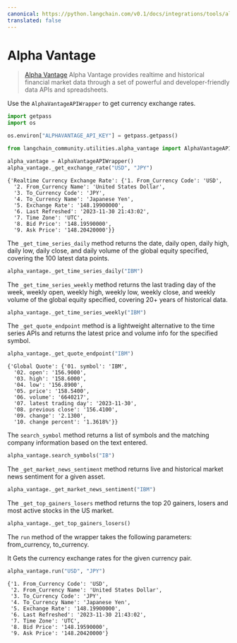 ```yaml
---
canonical: https://python.langchain.com/v0.1/docs/integrations/tools/alpha_vantage
translated: false
---
```


# Alpha Vantage

>[Alpha Vantage](https://www.alphavantage.co) Alpha Vantage provides realtime and historical financial market data through a set of powerful and developer-friendly data APIs and spreadsheets.

Use the ``AlphaVantageAPIWrapper`` to get currency exchange rates.

```python
import getpass
import os

os.environ["ALPHAVANTAGE_API_KEY"] = getpass.getpass()
```

```python
from langchain_community.utilities.alpha_vantage import AlphaVantageAPIWrapper
```

```python
alpha_vantage = AlphaVantageAPIWrapper()
alpha_vantage._get_exchange_rate("USD", "JPY")
```

```output
{'Realtime Currency Exchange Rate': {'1. From_Currency Code': 'USD',
  '2. From_Currency Name': 'United States Dollar',
  '3. To_Currency Code': 'JPY',
  '4. To_Currency Name': 'Japanese Yen',
  '5. Exchange Rate': '148.19900000',
  '6. Last Refreshed': '2023-11-30 21:43:02',
  '7. Time Zone': 'UTC',
  '8. Bid Price': '148.19590000',
  '9. Ask Price': '148.20420000'}}
```

The `_get_time_series_daily` method returns the date, daily open, daily high, daily low, daily close, and daily volume of the global equity specified, covering the 100 latest data points.

```python
alpha_vantage._get_time_series_daily("IBM")
```

The `_get_time_series_weekly` method returns the last trading day of the week, weekly open, weekly high, weekly low, weekly close, and weekly volume of the global equity specified, covering 20+ years of historical data.

```python
alpha_vantage._get_time_series_weekly("IBM")
```

The `_get_quote_endpoint` method is a lightweight alternative to the time series APIs and returns the latest price and volume info for the specified symbol.

```python
alpha_vantage._get_quote_endpoint("IBM")
```

```output
{'Global Quote': {'01. symbol': 'IBM',
  '02. open': '156.9000',
  '03. high': '158.6000',
  '04. low': '156.8900',
  '05. price': '158.5400',
  '06. volume': '6640217',
  '07. latest trading day': '2023-11-30',
  '08. previous close': '156.4100',
  '09. change': '2.1300',
  '10. change percent': '1.3618%'}}
```

The `search_symbol` method returns a list of symbols and the matching company information based on the text entered.

```python
alpha_vantage.search_symbols("IB")
```

The `_get_market_news_sentiment` method returns live and historical market news sentiment for a given asset.

```python
alpha_vantage._get_market_news_sentiment("IBM")
```

The `_get_top_gainers_losers` method returns the top 20 gainers, losers and most active stocks in the US market.

```python
alpha_vantage._get_top_gainers_losers()
```

The `run` method of the wrapper takes the following parameters: from_currency, to_currency.

It Gets the currency exchange rates for the given currency pair.

```python
alpha_vantage.run("USD", "JPY")
```

```output
{'1. From_Currency Code': 'USD',
 '2. From_Currency Name': 'United States Dollar',
 '3. To_Currency Code': 'JPY',
 '4. To_Currency Name': 'Japanese Yen',
 '5. Exchange Rate': '148.19900000',
 '6. Last Refreshed': '2023-11-30 21:43:02',
 '7. Time Zone': 'UTC',
 '8. Bid Price': '148.19590000',
 '9. Ask Price': '148.20420000'}
```